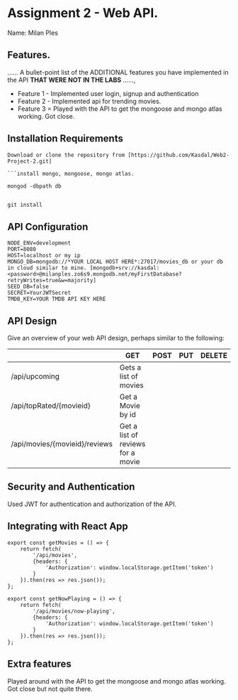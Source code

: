 # Assignment 2 - Web API.

Name: Milan Ples
## Features.

...... A bullet-point list of the ADDITIONAL features you have implemented in the API **THAT WERE NOT IN THE LABS** ......,
 
 + Feature 1 - Implemented user login, signup and authentication
 + Feature 2 - Implemented api for trending movies.
 + Feature 3 = Played with the API to get the mongoose and mongo atlas working. Got close.

## Installation Requirements
```
Download or clone the repository from [https://github.com/Kasdal/Web2-Project-2.git]

```install mongo, mongoose, mongo atlas.
```
```mkdir db
mongod -dbpath db
```

```npm install in the project folder. Both movies-api and reactApp to download the dependencies for the project.
```

```bat
git install
```

## API Configuration

```
NODE_ENV=development
PORT=8080
HOST=localhost or my ip
MONGO_DB=mongodb://*YOUR LOCAL HOST HERE*:27017/movies_db or your db in cloud similar to mine. [mongodb+srv://kasdal:<password>@milanples.zo6s9.mongodb.net/myFirstDatabase?retryWrites=true&w=majority]
SEED_DB=false
SECRET=YourJWTSecret
TMDB_KEY=YOUR TMDB API KEY HERE
```


## API Design
Give an overview of your web API design, perhaps similar to the following: 

|  |  GET | POST | PUT | DELETE
| -- | -- | -- | -- | -- 
| /api/upcoming |Gets a list of movies 
| /api/topRated/{movieid} | Get a Movie by id
| /api/movies/{movieid}/reviews | Get a list of reviews for a movie



## Security and Authentication
Used JWT for authentication and authorization of the API.

## Integrating with React App


~~~
export const getMovies = () => {
    return fetch(
        '/api/movies',
        {headers: {
            'Authorization': window.localStorage.getItem('token')
        }
    }).then(res => res.json());
};

export const getNowPlaying = () => {
    return fetch(
        '/api/movies/now-playing',
        {headers: {
            'Authorization': window.localStorage.getItem('token')
        }
    }).then(res => res.json());
};

~~~

## Extra features

Played around with the API to get the mongoose and mongo atlas working. Got close but not quite there.

